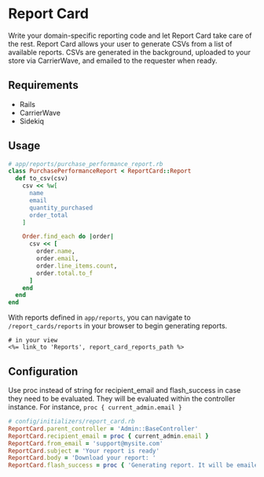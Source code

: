 # Report Card

Write your domain-specific reporting code and let Report Card take care of the
rest. Report Card allows your user to generate CSVs from a list of available
reports. CSVs are generated in the background, uploaded to your store via
CarrierWave, and emailed to the requester when ready.

## Requirements

* Rails
* CarrierWave
* Sidekiq

## Usage

```ruby
# app/reports/purchase_performance_report.rb
class PurchasePerformanceReport < ReportCard::Report
  def to_csv(csv)
    csv << %w[
      name
      email
      quantity_purchased
      order_total
    ]

    Order.find_each do |order|
      csv << [
        order.name,
        order.email,
        order.line_items.count,
        order.total.to_f
      ]
    end
  end
end
```

With reports defined in `app/reports`, you can navigate to
`/report_cards/reports` in your browser to begin generating reports.

```erb
# in your view
<%= link_to 'Reports', report_card_reports_path %>
```

## Configuration

Use proc instead of string for recipient_email and flash_success in case they need to be evaluated. They will be evaluated within the controller instance.
For instance, `proc { current_admin.email }`

```ruby
# config/initializers/report_card.rb
ReportCard.parent_controller = 'Admin::BaseController'
ReportCard.recipient_email = proc { current_admin.email }
ReportCard.from_email = 'support@mysite.com'
ReportCard.subject = 'Your report is ready'
ReportCard.body = 'Download your report: '
ReportCard.flash_success = proc { 'Generating report. It will be emailed to you.' }
```
